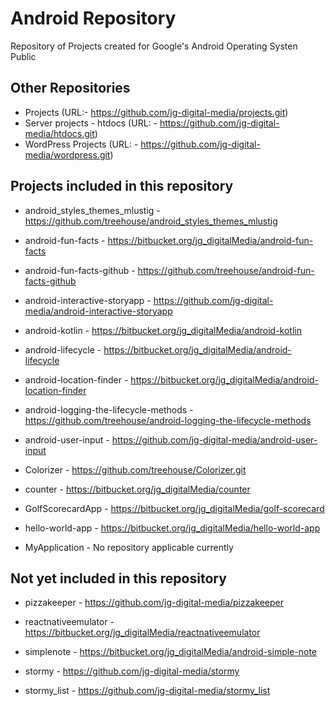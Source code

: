 # Android Repository

Repository of Projects created for Google's Android Operating Systen Public 

## Other Repositories

+ Projects (URL:- https://github.com/jg-digital-media/projects.git) 
+ Server projects - htdocs (URL: - https://github.com/jg-digital-media/htdocs.git)  
+ WordPress Projects (URL: - https://github.com/jg-digital-media/wordpress.git)

## Projects included in this repository

+ android_styles_themes_mlustig - https://github.com/treehouse/android_styles_themes_mlustig

+ android-fun-facts - https://bitbucket.org/jg_digitalMedia/android-fun-facts

+ android-fun-facts-github - https://github.com/treehouse/android-fun-facts-github

+ android-interactive-storyapp - https://github.com/jg-digital-media/android-interactive-storyapp

+ android-kotlin - https://bitbucket.org/jg_digitalMedia/android-kotlin

+ android-lifecycle - https://bitbucket.org/jg_digitalMedia/android-lifecycle

+ android-location-finder - https://bitbucket.org/jg_digitalMedia/android-location-finder

+ android-logging-the-lifecycle-methods - https://github.com/treehouse/android-logging-the-lifecycle-methods

+ android-user-input - https://github.com/jg-digital-media/android-user-input

+ Colorizer - https://github.com/treehouse/Colorizer.git

+ counter - https://bitbucket.org/jg_digitalMedia/counter

+ GolfScorecardApp - https://bitbucket.org/jg_digitalMedia/golf-scorecard

+ hello-world-app - https://bitbucket.org/jg_digitalMedia/hello-world-app

+ MyApplication - No repository applicable currently


## Not yet included in this repository
+ pizzakeeper - https://github.com/jg-digital-media/pizzakeeper

+ reactnativeemulator - https://bitbucket.org/jg_digitalMedia/reactnativeemulator

+ simplenote - https://bitbucket.org/jg_digitalMedia/android-simple-note

+ stormy - https://github.com/jg-digital-media/stormy

+ stormy_list - https://github.com/jg-digital-media/stormy_list
